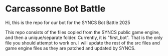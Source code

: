 # Carcassonne Bot Battle
Hi, this is the repo for our bot for the SYNCS Bot Battle 2025

This repo consists of the files copied from the SYNCS public game engine, and then a unique/separate folder. Currently, it is "first_bot". That is the only file you should attempt to work on. I will update the rest of the src files and game engine files as they are patched and updated by SYNCS.
